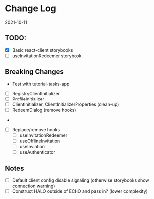 # Change Log

2021-10-11

## TODO:

- [x] Basic react-client storybooks
- [ ] useInvitationRedeemer storybook

## Breaking Changes

- Test with tutorial-tasks-app

- [ ] RegistryClientInitializer
- [ ] ProfileInitializer
- [ ] ClientInitializer, ClientInitializerProperties (clean-up)
- [ ] RedeemDialog (remove hooks)
- 
- [ ] Replace/remove hooks
  - [ ] useInvitationRedeemer
  - [ ] useOfflineInvitation
  - [ ] useInviation
  - [ ] useAuthenticator

## Notes
- [ ] Default client config disable signaling (otherwise storybooks show connection warning)
- [ ] Construct HALO outside of ECHO and pass in? (lower complexity)
